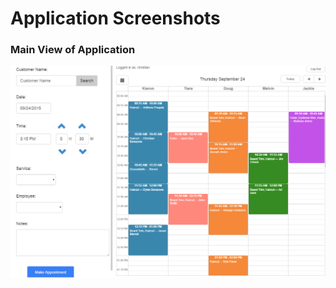 # Application Screenshots

### Main View of Application
![alt text](./../screenshots/main_page.png)
